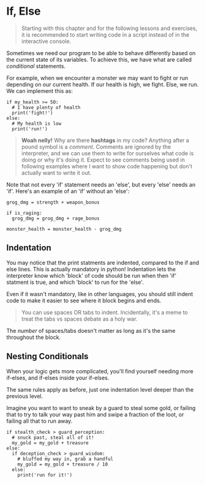 # If, Else

> Starting with this chapter and for the following lessons and exercises, it is recommended to start writing code in a script instead of in the interactive console.

Sometimes we need our program to be able to behave differently based on the current state of its variables. To achieve this, we have what are called _conditional_ statements.

For example, when we encounter a monster we may want to fight or run depending on our current health. If our health is high, we fight. Else, we run. We can implement this as:

```
if my_health >= 50:
  # I have plenty of health
  print('fight!')
else:
  # My health is low
  print('run!')
  ```

> **Woah nelly!** Why are there **hashtags** in my code? Anything after a pound symbol is a _comment_. Comments are ignored by the interpreter, and we can use them to write for ourselves what code is doing or why it's doing it. Expect to see comments being used in following examples where I want to show code happening but don't actually want to write it out.

Note that not every 'if' statement needs an 'else', but every 'else' needs an 'if'. Here's an example of an 'if' without an 'else':

```
grog_dmg = strength + weapon_bonus

if is_raging:
  grog_dmg = grog_dmg + rage_bonus

monster_health = monster_health - grog_dmg
```

## Indentation
You may notice that the print statments are indented, compared to the if and else lines. This is actually mandatory in python! Indentation lets the interpreter know which 'block' of code should be run when then 'if' statment is true, and which 'block' to run for the 'else'. 

Even if it wasn't mandatory, like in other languages, you should still indent code to make it easier to see where it block begins and ends.

> You can use spaces OR tabs to indent. Incidentally, it's a meme to treat the tabs vs spaces debate as a holy war.

The _number_ of spaces/tabs doesn't matter as long as it's the same throughout the block.

## Nesting Conditionals

When your logic gets more complicated, you'll find yourself needing more if-elses, and if-elses inside your if-elses.

The same rules apply as before, just one indentation level deeper than the previous level.

Imagine you want to want to sneak by a guard to steal some gold, or failing that to try to talk your way past him and swipe a fraction of the loot, or failing all that to run away.

```
if stealth_check > guard_perception:
  # snuck past, steal all of it!
  my_gold = my_gold + treasure
else:
  if deception_check > guard_wisdom:
    # bluffed my way in, grab a handful
    my_gold = my_gold + treasure / 10
  else:
    print('run for it!')
```
